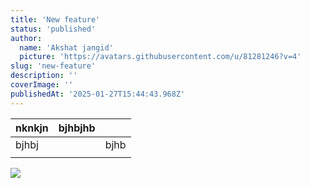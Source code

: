```yaml
---
title: 'New feature'
status: 'published'
author:
  name: 'Akshat jangid'
  picture: 'https://avatars.githubusercontent.com/u/81281246?v=4'
slug: 'new-feature'
description: ''
coverImage: ''
publishedAt: '2025-01-27T15:44:43.968Z'
---
```


| nknkjn | bjhbjhb |  |
| --- | --- | --- |
| bjhbj |  | bjhb |
|  |  |  |

[![](/images/images-cyNj.jfif)](https://videos.pexels.com/video-files/6548176/6548176-hd_1920_1080_24fps.mp4)